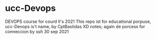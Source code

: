 # ucc-Devops
DEVOPS course for courd II's 2021
This repo ist for educational porpuse, ucc-Devops  is't name,
by CptBastidas XD
notes;
again de porcess for conneccion by ssh 
30 sep 2021
